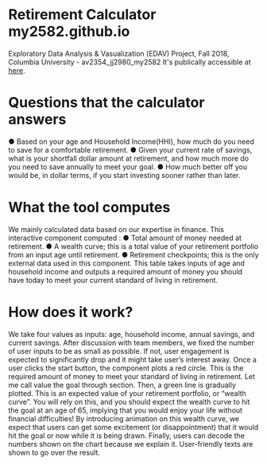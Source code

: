 # Retirement Calculator my2582.github.io
Exploratory Data Analysis & Vasualization (EDAV) Project, Fall 2018, Columbia University - av2354_jj2980_my2582
It's publically accessible at [here](https://my2582.github.io).

# Questions that the calculator answers
  ● Based on your age and Household Income(HHI), how much do you need to save for a comfortable retirement.
  ● Given your current rate of savings, what is your shortfall dollar amount at retirement, and how much more do you need to save annually to meet your goal.
  ● How much better off you would be, in dollar terms, if you start investing sooner rather than later.

# What the tool computes
We mainly calculated data based on our expertise in finance. This interactive component computed :
  ● Total amount of money needed at retirement.
  ● A wealth curve; this is a total value of your retirement portfolio from an input age until retirement.
  ● Retirement checkpoints; this is the only external data used in this
component. This table takes inputs of age and household income and outputs a required amount of money you should have today to meet your current standard of living in retirement.
 
# How does it work?
We take four values as inputs: age, household income, annual savings, and current savings. After discussion with team members, we fixed the number of user inputs to be as small as possible. If not, user engagement is expected to significantly drop and it might take user’s interest away.
Once a user clicks the start button, the component plots a red circle. This is the required amount of money to meet your standard of living in retirement. Let me call value the goal through section. Then, a green line is gradually plotted. This is an expected value of your retirement portfolio, or “wealth curve”.
You will rely on this, and you should expect the wealth curve to hit the goal at an age of 65, implying that you would enjoy your life without financial difficulties! By introducing animation on this wealth curve, we expect that users can get some excitement (or disappointment) that it would hit the goal or now while it is being drawn. Finally, users can decode the numbers shown on the chart because we explain it. User-friendly texts are shown to go over the result.
